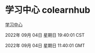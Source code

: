 # 学习中心 colearnhub
[学习中心](http://59.174.9.48:56308/colearnhub/)

2022年 09月 04日 星期日 19:40:01 CST

2022年 09月 04日 星期日 11:40:01 GMT
